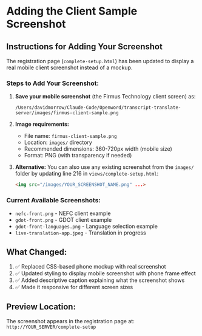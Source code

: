 # Adding the Client Sample Screenshot

## Instructions for Adding Your Screenshot

The registration page (`complete-setup.html`) has been updated to display a real mobile client screenshot instead of a mockup.

### Steps to Add Your Screenshot:

1. **Save your mobile screenshot** (the Firmus Technology client screen) as:
   ```
   /Users/davidmorrow/Claude-Code/Openword/transcript-translate-server/images/firmus-client-sample.png
   ```

2. **Image requirements:**
   - File name: `firmus-client-sample.png`
   - Location: `images/` directory
   - Recommended dimensions: 360-720px width (mobile size)
   - Format: PNG (with transparency if needed)

3. **Alternative:** You can also use any existing screenshot from the `images/` folder by updating line 216 in `views/complete-setup.html`:
   ```html
   <img src="/images/YOUR_SCREENSHOT_NAME.png" ...>
   ```

### Current Available Screenshots:
- `nefc-front.png` - NEFC client example
- `gdot-front.png` - GDOT client example
- `gdot-front-languages.png` - Language selection example
- `live-translation-app.jpeg` - Translation in progress

## What Changed:

1. ✅ Replaced CSS-based phone mockup with real screenshot
2. ✅ Updated styling to display mobile screenshot with phone frame effect
3. ✅ Added descriptive caption explaining what the screenshot shows
4. ✅ Made it responsive for different screen sizes

## Preview Location:
The screenshot appears in the registration page at: `http://YOUR_SERVER/complete-setup`
